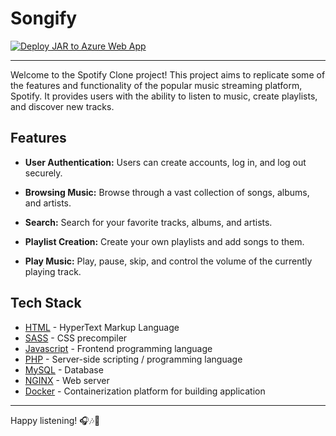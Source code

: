 # Songify

[![Deploy JAR to Azure Web App](https://github.com/mlankr/songify/actions/workflows/azure.yml/badge.svg)](https://github.com/mlankr/songify/actions/workflows/azure.yml)

---

Welcome to the Spotify Clone project! This project aims to replicate some of the features and functionality of the popular music streaming platform, Spotify. It provides users with the ability to listen to music, create playlists, and discover new tracks.

## Features

- **User Authentication:** Users can create accounts, log in, and log out securely.

- **Browsing Music:** Browse through a vast collection of songs, albums, and artists.

- **Search:** Search for your favorite tracks, albums, and artists.

- **Playlist Creation:** Create your own playlists and add songs to them.

- **Play Music:** Play, pause, skip, and control the volume of the currently playing track.

## Tech Stack

* [HTML](https://developer.mozilla.org/en-US/docs/Web/HTML/) - HyperText Markup Language
* [SASS](https://sass-lang.com/documentation/file.SASS_REFERENCE.html) - CSS precompiler
* [Javascript](https://developer.mozilla.org/en-US/docs/Web/JavaScript) - Frontend programming language 
* [PHP](https://www.php.net/) - Server-side scripting / programming language
* [MySQL](https://www.mysql.com/) - Database
* [NGINX](https://www.nginx.com/) - Web server
* [Docker](https://www.docker.com/) - Containerization platform for building application

---

Happy listening! 🎧🎶🎵